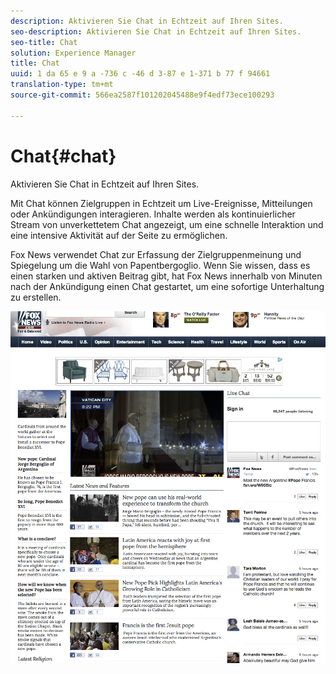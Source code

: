 ```yaml
---
description: Aktivieren Sie Chat in Echtzeit auf Ihren Sites.
seo-description: Aktivieren Sie Chat in Echtzeit auf Ihren Sites.
seo-title: Chat
solution: Experience Manager
title: Chat
uuid: 1 da 65 e 9 a -736 c -46 d 3-87 e 1-371 b 77 f 94661
translation-type: tm+mt
source-git-commit: 566ea2587f101202045488e9f4edf73ece100293

---
```



# Chat{#chat}

Aktivieren Sie Chat in Echtzeit auf Ihren Sites.

Mit Chat können Zielgruppen in Echtzeit um Live-Ereignisse, Mitteilungen oder Ankündigungen interagieren. Inhalte werden als kontinuierlicher Stream von unverkettetem Chat angezeigt, um eine schnelle Interaktion und eine intensive Aktivität auf der Seite zu ermöglichen.

Fox News verwendet Chat zur Erfassung der Zielgruppenmeinung und Spiegelung um die Wahl von Papentbergoglio. Wenn Sie wissen, dass es einen starken und aktiven Beitrag gibt, hat Fox News innerhalb von Minuten nach der Ankündigung einen Chat gestartet, um eine sofortige Unterhaltung zu erstellen.

![](assets/chat_example.png)

